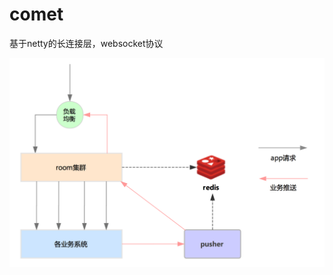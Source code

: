 # comet
基于netty的长连接层，websocket协议

![image](https://raw.githubusercontent.com/VectorJin/comet/master/docs/comet.png)
